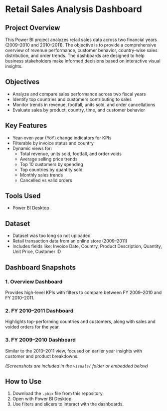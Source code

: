# Retail Sales Analysis Dashboard

## Project Overview
This Power BI project analyzes retail sales data across two financial years (2009–2010 and 2010–2011). The objective is to provide a comprehensive overview of revenue performance, customer behavior, country-wise sales distribution, and order trends. The dashboards are designed to help business stakeholders make informed decisions based on interactive visual insights.

## Objectives
- Analyze and compare sales performance across two fiscal years
- Identify top countries and customers contributing to sales
- Monitor trends in revenue, footfall, units sold, and order cancellations
- Evaluate sales by product, country, time, and customer behavior

## Key Features
- Year-over-year (YoY) change indicators for KPIs
- Filterable by invoice status and country
- Dynamic views for:
  - Total revenue, units sold, footfall, and order voids
  - Average selling price trends
  - Top 10 customers by spending
  - Top countries by quantity sold
  - Monthly sales trends
  - Cancelled vs valid orders

## Tools Used
- Power BI Desktop

## Dataset
- Dataset was too long so not uploaded
- Retail transaction data from an online store (2009–2011)
- Includes fields like: Invoice Date, Country, Product Description, Quantity, Unit Price, Customer ID

## Dashboard Snapshots
### 1. Overview Dashboard
Provides high-level KPIs with filters to compare between FY 2009–2010 and FY 2010–2011.

### 2. FY 2010–2011 Dashboard
Highlights top-performing countries and customers, along with sales and voided orders for the year.

### 3. FY 2009–2010 Dashboard
Similar to the 2010–2011 view, focused on earlier year insights with customer and product breakdowns.

*(Screenshots are included in the `visuals/` folder or embedded below)*

## How to Use
1. Download the `.pbix` file from this repository.
2. Open with Power BI Desktop.
3. Use filters and slicers to interact with the dashboards.

